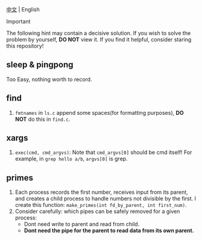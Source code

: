 [中文](./../zh/lab01_util_zh.md) | English

> [!IMPORTANT]  
> The following hint may contain a decisive solution. If you wish to solve the problem by yourself, **DO NOT** view it. If you find it helpful, consider staring this repository!

## sleep & pingpong

Too Easy, nothing worth to record.

## find
1. `fmtnames` in `ls.c` append some spaces(for formatting purposes), **DO NOT** do this in `find.c`.

## xargs
1. `exec(cmd, cmd_argvs)`: Note that `cmd_argvs[0]` should be cmd itself! For example, in `grep hello a/b`, `argvs[0]` is grep.

## primes
1. Each process records the first number, receives input from its parent, and creates a child process to handle numbers not divisible by the first. I create this function: `make_primes(int fd_by_parent, int first_num)`.
2. Consider carefully: which pipes can be safely removed for a given process:
    - Dont need write to parent and read from child.
    - **Dont need the pipe for the parent to read data from its own parent.**